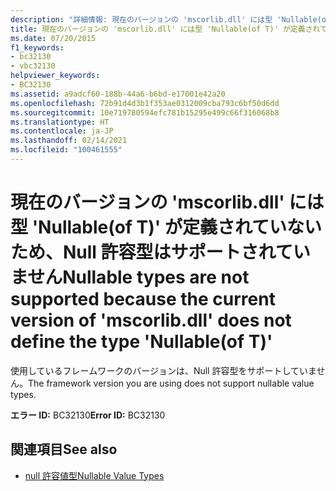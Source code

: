 ```yaml
---
description: "詳細情報: 現在のバージョンの 'mscorlib.dll' には型 'Nullable(of T)' が定義されていないため、Null 許容型はサポートされていません"
title: 現在のバージョンの 'mscorlib.dll' には型 'Nullable(of T)' が定義されていないため、Null 許容型はサポートされていません
ms.date: 07/20/2015
f1_keywords:
- bc32130
- vbc32130
helpviewer_keywords:
- BC32130
ms.assetid: a9adcf60-188b-44a6-b6bd-e17001e42a20
ms.openlocfilehash: 72b91d4d3b1f353ae0312009cba793c6bf50d6dd
ms.sourcegitcommit: 10e719780594efc781b15295e499c66f316068b8
ms.translationtype: HT
ms.contentlocale: ja-JP
ms.lasthandoff: 02/14/2021
ms.locfileid: "100461555"
---
```

# <a name="nullable-types-are-not-supported-because-the-current-version-of-mscorlibdll-does-not-define-the-type-nullableof-t"></a><span data-ttu-id="d67d0-103">現在のバージョンの 'mscorlib.dll' には型 'Nullable(of T)' が定義されていないため、Null 許容型はサポートされていません</span><span class="sxs-lookup"><span data-stu-id="d67d0-103">Nullable types are not supported because the current version of 'mscorlib.dll' does not define the type 'Nullable(of T)'</span></span>

<span data-ttu-id="d67d0-104">使用しているフレームワークのバージョンは、Null 許容型をサポートしていません。</span><span class="sxs-lookup"><span data-stu-id="d67d0-104">The framework version you are using does not support nullable value types.</span></span>  
  
 <span data-ttu-id="d67d0-105">**エラー ID:** BC32130</span><span class="sxs-lookup"><span data-stu-id="d67d0-105">**Error ID:** BC32130</span></span>  
  
## <a name="see-also"></a><span data-ttu-id="d67d0-106">関連項目</span><span class="sxs-lookup"><span data-stu-id="d67d0-106">See also</span></span>

- [<span data-ttu-id="d67d0-107">null 許容値型</span><span class="sxs-lookup"><span data-stu-id="d67d0-107">Nullable Value Types</span></span>](../programming-guide/language-features/data-types/nullable-value-types.md)
